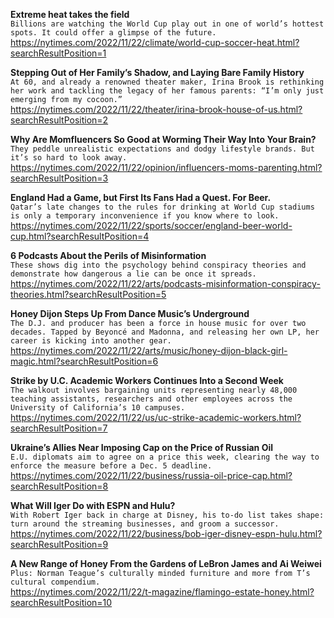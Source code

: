 **Extreme heat takes the field**\
`Billions are watching the World Cup play out in one of world’s hottest spots. It could offer a glimpse of the future.`\
https://nytimes.com/2022/11/22/climate/world-cup-soccer-heat.html?searchResultPosition=1

**Stepping Out of Her Family’s Shadow, and Laying Bare Family History**\
`At 60, and already a renowned theater maker, Irina Brook is rethinking her work and tackling the legacy of her famous parents: “I’m only just emerging from my cocoon.”`\
https://nytimes.com/2022/11/22/theater/irina-brook-house-of-us.html?searchResultPosition=2

**Why Are Momfluencers So Good at Worming Their Way Into Your Brain?**\
`They peddle unrealistic expectations and dodgy lifestyle brands. But it’s so hard to look away.`\
https://nytimes.com/2022/11/22/opinion/influencers-moms-parenting.html?searchResultPosition=3

**England Had a Game, but First Its Fans Had a Quest. For Beer.**\
`Qatar’s late changes to the rules for drinking at World Cup stadiums is only a temporary inconvenience if you know where to look.`\
https://nytimes.com/2022/11/22/sports/soccer/england-beer-world-cup.html?searchResultPosition=4

**6 Podcasts About the Perils of Misinformation**\
`These shows dig into the psychology behind conspiracy theories and demonstrate how dangerous a lie can be once it spreads.`\
https://nytimes.com/2022/11/22/arts/podcasts-misinformation-conspiracy-theories.html?searchResultPosition=5

**Honey Dijon Steps Up From Dance Music’s Underground**\
`The D.J. and producer has been a force in house music for over two decades. Tapped by Beyoncé and Madonna, and releasing her own LP, her career is kicking into another gear.`\
https://nytimes.com/2022/11/22/arts/music/honey-dijon-black-girl-magic.html?searchResultPosition=6

**Strike by U.C. Academic Workers Continues Into a Second Week**\
`The walkout involves bargaining units representing nearly 48,000 teaching assistants, researchers and other employees across the University of California’s 10 campuses.`\
https://nytimes.com/2022/11/22/us/uc-strike-academic-workers.html?searchResultPosition=7

**Ukraine’s Allies Near Imposing Cap on the Price of Russian Oil**\
`E.U. diplomats aim to agree on a price this week, clearing the way to enforce the measure before a Dec. 5 deadline.`\
https://nytimes.com/2022/11/22/business/russia-oil-price-cap.html?searchResultPosition=8

**What Will Iger Do with ESPN and Hulu?**\
`With Robert Iger back in charge at Disney, his to-do list takes shape: turn around the streaming businesses, and groom a successor.`\
https://nytimes.com/2022/11/22/business/bob-iger-disney-espn-hulu.html?searchResultPosition=9

**A New Range of Honey From the Gardens of LeBron James and Ai Weiwei**\
`Plus: Norman Teague’s culturally minded furniture and more from T’s cultural compendium.`\
https://nytimes.com/2022/11/22/t-magazine/flamingo-estate-honey.html?searchResultPosition=10

